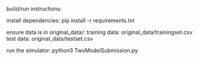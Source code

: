 build/run instructions:

install dependencies:
    pip install -r requirements.txt

ensure data is in original_data/:
     training data: original_data/trainingset.csv
     test data: original_data/testset.csv

run the simulator:
     python3 TwoModelSubmission.py
